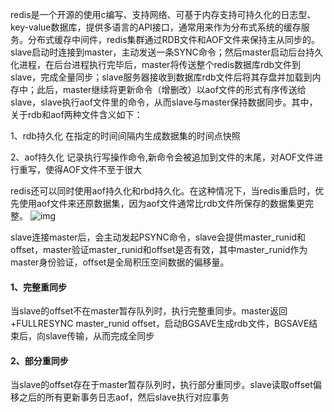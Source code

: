 redis是一个开源的使用c编写、支持网络、可基于内存支持可持久化的日志型、key-value数据库，提供多语言的API接口，通常用来作为分布式系统的缓存服务。分布式缓存中间件，redis集群通过RDB文件和AOF文件来保持主从同步的。slave启动时连接到master，主动发送一条SYNC命令；然后master启动后台持久化进程，在后台进程执行完毕后，master将传送整个redis数据库rdb文件到slave，完成全量同步；slave服务器接收到数据库rdb文件后将其存盘并加载到内存中；此后，master继续将更新命令（增删改）以aof文件的形式有序传送给slave，slave执行aof文件里的命令，从而slave与master保持数据同步。其中，关于rdb和aof两种文件含义如下：

1、rdb持久化
在指定的时间间隔内生成数据集的时间点快照

2、aof持久化
记录执行写操作命令,新命令会被追加到文件的末尾，对AOF文件进行重写，使得AOF文件不至于很大

redis还可以同时使用aof持久化和rbd持久化。在这种情况下，当redis重启时，优先使用aof文件来还原数据集，因为aof文件通常比rdb文件所保存的数据集更完整。
![img](https://oss.wyxxt.org.cn/images/2021/09/18/3cfbde184bb4ba27e955584bb318ff4e.png)

slave连接master后，会主动发起PSYNC命令，slave会提供master_runid和offset，master验证master_runid和offset是否有效，其中master_runid作为master身份验证，offset是全局积压空间数据的偏移量。

#### 1、完整重同步

当slave的offset不在master暂存队列时，执行完整重同步。master返回 +FULLRESYNC master_runid offset，启动BGSAVE生成rdb文件，BGSAVE结束后，向slave传输，从而完成全同步

#### 2、部分重同步

当slave的offset存在于master暂存队列时，执行部分重同步。slave读取offset偏移之后的所有更新事务日志aof，然后slave执行对应事务